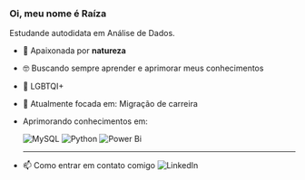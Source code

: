 ### Oi, meu nome é Raíza
Estudande autodidata em Análise de Dados.

- 🌴  Apaixonada por **natureza**
- 🤓 Buscando sempre aprender e aprimorar meus conhecimentos
- 🌈	LGBTQI+
- 🎯 Atualmente focada em: Migração de carreira 
- Aprimorando conhecimentos em:

  ![MySQL](https://img.shields.io/badge/mysql-%2300f.svg?style=for-the-badge&logo=mysql&logoColor=white)
  ![Python](https://img.shields.io/badge/python-3670A0?style=for-the-badge&logo=python&logoColor=ffdd54)
  ![Power Bi](https://img.shields.io/badge/power_bi-F2C811?style=for-the-badge&logo=powerbi&logoColor=black)
  ________________________________________________________________________________________________________
 
  


 - 📫 Como entrar em contato comigo
![LinkedIn](https://www.linkedin.com/in/ra%C3%ADza-santos-642544146/)
